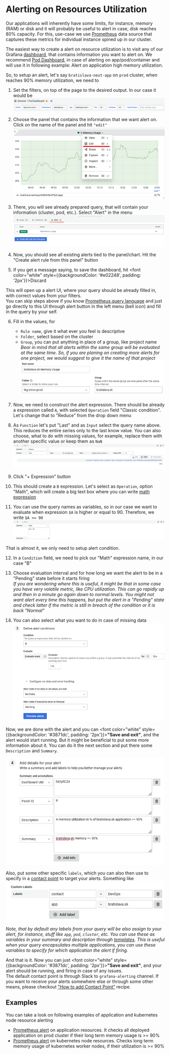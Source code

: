 # Alerting on Resources Utilization

Our applications will inherently have some limits, for instance, memory (RAM) or disk and it will probably be useful to alert in case, disk reaches 80% capacity. For this, use-case we use [Prometheus](https://prometheus.io/) data source that captures these metrics for individual instance spined up in our cluster.

The easiest way to create a alert on resource utilization is to visit any of our Grafana [dashboard](../../deployment-and-infrastructure/grafana.md), that contains information you want to alert on. We recommend [Pod Dashboard](https://grafana.bratislava.sk/d/liz0yRCZz/pod-dashboard?orgId=1), in case of alerting on app/pod/container and will use it in following example: Alert on application high memory utilization.

So, to setup an alert, let's say `bratislava-next-app` on `prod` cluster, when reaches 90% memory utilization, we need to

  1. Set the filters, on top of the page to the desired output. In our case it would be 
  ![application filters](./.attachments/application_filters.png "Filter for our application")

  2. Choose the panel that contains the information that we want alert on. Click on the name of the panel and hit `"edit"`
  ![edit dashboard panel](./.attachments/edit_panel_button.png "How to edit dashboard panel")

  3. There, you will see already prepared query, that will contain your information (cluster, pod, etc.). Select "Alert" in the menu 
  ![alert in a panel menu](./.attachments/alert_panel_menu.png "Where is alert menu in a panel UI")

  4. Now, you should see all existing alerts tied to the panel/chart. Hit the "Create alert rule from this panel" button
  5. If you get a message saying, to save the dashboard, hit <font color="white" style={{backgroundColor: '#e02248', padding: '2px'}}>Discard</font>

This will open up a alert UI, where your query should be already filled in, with correct values from your filters.  
You can skip steps above if you know [Prometheus query language](https://prometheus.io/docs/prometheus/latest/querying/basics/) and just go directly to this UI through alert button in the left menu (bell icon) and fill in the query by your self.

  6. Fill in the values, for
      - `Rule name`, give it what ever you feel is descriptive
      - `Folder`, select based on the cluster
      - `Group`, you can put anything in place of a group, like project name  
      _Bear in mind that all alerts within the same group will be evaluated at the same time. So, if you are planing on creating more alerts for one project, we would suggest to give it the name of that project_
    ![alert's metadata](./.attachments/name_folder_alert_info.png "Alert's name and group")

  7. Now, we need to construct the alert expression. There should be already a expression called `A`, with selected `Operation` field "Classic condition". Let's change that to "Reduce" from the drop down menu
  8. As `Function` let's put "Last" and as `Input` select the query name above. This reduces the entire series only to the last know value. You can also choose, what to do with missing values, for example, replace them with another specific value or keep them as `NaN`
  ![reduce expression](./.attachments/reduce_expresion.png "Reduce Expression")

  9. Click "+ Expression" button
  10. This should create a `B` expression. Let's select as `Operation`, option "Math", which will create a big text box where you can write [math expression](https://grafana.com/docs/grafana/latest/panels/query-a-data-source/use-expressions-to-manipulate-data/about-expressions/#math)

  11. You can use the query names as variables, so in our case we want to evaluate when expression `$A` is higher or equal to 90. Therefore, we write `$A >= 90`
  ![math expression](./.attachments/math_expresion.png "Math Expression")

That is almost it, we only need to setup alert condition.

  12. In a `Condition` field, we need to pick our "Math" expression name, in our case "B"
  13. Choose evaluation interval and for how long we want the alert to be in a "Pending" state before it starts firing  
    _If you are wondering where this is useful, it might be that in some case you have very volatile metric, like CPU utilization. This can go rapidly up and then in a minute go again down to normal levels. You might not want alert every time this happens, but put the alert in a "Pending" state and check latter if the metric is still in breach of the condition or it is back "Normal"_

  14. You can also select what you want to do in case of missing data
  ![alert conditions](./.attachments/alert_condition_info.png "Alert Conditions Info")

Now, we are done with the alert and you can <font color="white" style={{backgroundColor: '#3871dc', padding: '2px'}}>**"Save and exit"**</font>, and the alert would start running. But it might be beneficial to put some more information about it. You can do it the next section and put there some `Description` and `Summary`.

![summary and description of alerts](./.attachments/summary_description_alert_info.png "Summary and Description for the alert")

Also, put some other specific `labels`, which you can also then use to specify in a [contact point](./contact-point.md) to target your alerts. Something like  
![labels of a alert](./.attachments/labels_alert_info.png "Custom alert labels")

_Note, that by default any labels from your query will be also assign to your alert, for instance, stuff like `app`, `pod`, `cluster`, etc. You can use these as variables in your summary and description through [templates](https://grafana.com/docs/grafana/latest/alerting/fundamentals/annotation-label/variables-label-annotation/). This is useful when your query encapsulates multiple applications, you can use these variables to specify for which application the alert if firing._

And that is it. Now you can just <font color="white" style={{backgroundColor: '#3871dc', padding: '2px'}}>**"Save and exit"**</font>, and your alert should be running, and firing in case of any issues.  
The default contact point is through Slack to `grafana-alerting` channel. If you want to receive your alerts somewhere else or through some other means, please checkout ["How to add Contact Point"](./contact-point.md) recipe.

## Examples

You can take a look on following examples of application and kubernetes node resource alerting
  - [Prometheus alert](https://grafana.bratislava.sk/alerting/grafana/EUbLIt74z/view?returnTo=%2Falerting%2Flist%3Fview%3Dgrouped) on application resources. It checks all deployed application on prod cluster if their long term memory usage is >= 90%
  - [Prometheus alert](https://grafana.bratislava.sk/alerting/grafana/Ka5g2074k/view?returnTo=%2Falerting%2Flist) on kubernetes node resources. Checks long term memory usage of kubernetes worker nodes, if their utilization is >= 90%
